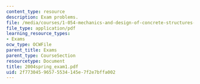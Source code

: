 ```yaml
---
content_type: resource
description: Exam problems.
file: /media/courses/1-054-mechanics-and-design-of-concrete-structures-spring-2004/2f77304596575534145e7f2e7bffa002_2004spring_exam1.pdf
file_type: application/pdf
learning_resource_types:
- Exams
ocw_type: OCWFile
parent_title: Exams
parent_type: CourseSection
resourcetype: Document
title: 2004spring_exam1.pdf
uid: 2f773045-9657-5534-145e-7f2e7bffa002
---
```


